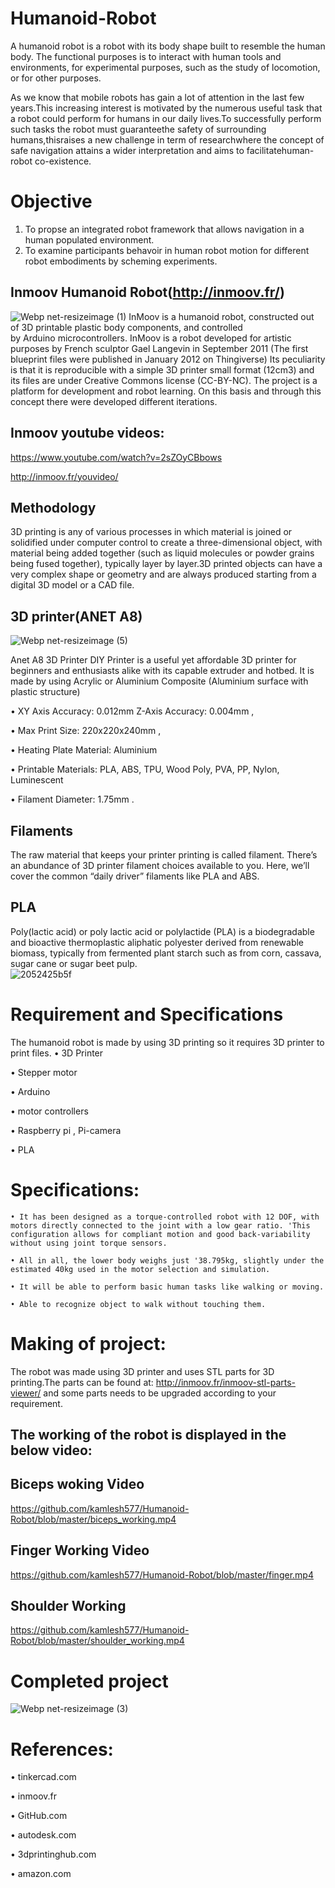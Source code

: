 # Humanoid-Robot
A humanoid robot is a robot with its body shape built to resemble the human body. The  functional purposes is to  interact with human tools and environments, for experimental purposes, such as the study of  locomotion, or for other purposes.

As we know that mobile robots has gain a lot of attention in the last few years.This increasing interest is motivated by the numerous useful task that a robot could perform for humans in our daily lives.To successfully perform such tasks the robot must guaranteethe safety of surrounding humans,thisraises a new challenge in term of researchwhere the concept of safe navigation attains a wider interpretation and aims to facilitatehuman-robot co-existence.
# Objective
1. To propse an integrated robot framework that allows navigation in a human populated environment.
2. To examine participants behavoir in human robot motion for different robot embodiments by scheming experiments.
## Inmoov Humanoid Robot(http://inmoov.fr/)
![Webp net-resizeimage (1)](https://user-images.githubusercontent.com/38343027/65829915-07943200-e2c8-11e9-82ca-500986895927.jpg)
InMoov is a humanoid robot, constructed out of 3D printable plastic body components, and controlled by Arduino microcontrollers. InMoov is a robot developed for artistic purposes by French sculptor Gael Langevin in September 2011 (The first blueprint files were published in January 2012 on Thingiverse) Its peculiarity is that it is reproducible with a simple 3D printer small format (12cm3) and its files are under Creative Commons license (CC-BY-NC). The project is a platform for development and robot learning. On this basis and through this concept there were developed different iterations.
## Inmoov youtube videos:
https://www.youtube.com/watch?v=2sZOyCBbows

http://inmoov.fr/youvideo/
## Methodology
3D printing is any of various processes in which material is joined or solidified under computer control to create a three-dimensional object, with material being added together (such as liquid molecules or powder grains being fused together), typically layer by layer.3D printed objects can have a very complex shape or geometry and are always produced starting from a digital 3D model or a CAD file.

## 3D printer(ANET A8)

![Webp net-resizeimage (5)](https://user-images.githubusercontent.com/38343027/65832293-4da8c000-e2df-11e9-9b95-5ef758a50bfe.jpg)

Anet A8 3D Printer  DIY Printer is a useful yet affordable 3D printer for beginners and enthusiasts alike with its capable extruder and hotbed.  It is made by using Acrylic or Aluminium Composite (Aluminium surface with plastic structure) 

• XY Axis Accuracy: 0.012mm Z-Axis Accuracy: 0.004mm , 
    
•  Max Print Size: 220x220x240mm , 
    
• Heating Plate Material: Aluminium 
    
• Printable Materials: PLA, ABS, TPU, Wood Poly, PVA, PP, Nylon, Luminescent 
    
• Filament Diameter: 1.75mm .
## Filaments
The raw material that keeps your printer printing is called filament. There’s an abundance of 3D printer filament choices available to you. Here, we’ll cover the common “daily driver” filaments like PLA and ABS.

## PLA
Poly(lactic acid) or poly lactic acid or polylactide (PLA) is a biodegradable and bioactive thermoplastic aliphatic polyester derived from renewable biomass, typically from fermented plant starch such as from corn, cassava, sugar cane or sugar beet pulp.  
![2052425b5f](https://user-images.githubusercontent.com/38343027/65830452-2cd76f00-e2cd-11e9-9af3-72d297d373c5.jpg)

# Requirement and Specifications 
The humanoid robot is made by using 3D printing so it requires 3D printer to print files.
• 3D Printer
    
• Stepper motor
    
• Arduino
    
•  motor controllers
    
• Raspberry pi , Pi-camera
    
• PLA
# Specifications:
    • It has been designed as a torque-controlled robot with 12 DOF, with motors directly connected to the joint with a low gear ratio. 'This configuration allows for compliant motion and good back-variability without using joint torque sensors.
    
    • All in all, the lower body weighs just '38.795kg, slightly under the estimated 40kg used in the motor selection and simulation. 
    
    • It will be able to perform basic human tasks like walking or moving.
    
    • Able to recognize object to walk without touching them.
    
# Making of project:
The robot was made using 3D printer and uses STL parts for 3D printing.The parts can be found at:
http://inmoov.fr/inmoov-stl-parts-viewer/
and some parts needs to be upgraded according to your requirement.
## The working of the robot is displayed in the below video:

## Biceps woking Video

https://github.com/kamlesh577/Humanoid-Robot/blob/master/biceps_working.mp4

## Finger Working Video

https://github.com/kamlesh577/Humanoid-Robot/blob/master/finger.mp4

## Shoulder Working

https://github.com/kamlesh577/Humanoid-Robot/blob/master/shoulder_working.mp4

# Completed project



![Webp net-resizeimage (3)](https://user-images.githubusercontent.com/38343027/65832206-58af2080-e2de-11e9-936c-2ad8c7163dbf.jpg)


# References:

• tinkercad.com
    
• inmoov.fr
   
• GitHub.com
    
• autodesk.com
    
• 3dprintinghub.com
    
• amazon.com
    







